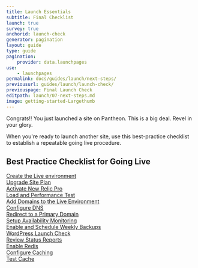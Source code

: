 ```yaml
---
title: Launch Essentials
subtitle: Final Checklist
launch: true
survey: true
anchorid: launch-check
generator: pagination
layout: guide
type: guide
pagination:
    provider: data.launchpages
use:
    - launchpages
permalink: docs/guides/launch/next-steps/
previousurl: guides/launch/launch-check/
previouspage: Final Launch Check
editpath: launch/07-next-steps.md
image: getting-started-Largethumb
---
```

Congrats!! You just launched a site on Pantheon. This is a big deal. Revel in your glory.

When you're ready to launch another site, use this best-practice checklist to establish a repeatable going live procedure.
## Best Practice Checklist for Going Live
<span class="checklist-icons glyphicon-unchecked"></span> [Create the Live environment](/docs/guides/quickstart/create-test-live/)<br>
<span class="checklist-icons glyphicon-unchecked"></span> [Upgrade Site Plan](/docs/guides/launch/plans/)<br>
<span class="checklist-icons glyphicon-unchecked"></span> [Activate New Relic Pro](/docs/new-relic/#activate-new-relic-apm-pro)<br>
<span class="checklist-icons glyphicon-unchecked"></span> [Load and Performance Test](/docs/load-and-performance-testing/)<br>
<span class="checklist-icons glyphicon-unchecked"></span> [Add Domains to the Live Environment](/docs/guides/launch/domains/)<br>
<span class="checklist-icons glyphicon-unchecked"></span> [Configure DNS](/docs/guides/launch/domains/)<br>
<span class="checklist-icons glyphicon-unchecked"></span>  [Redirect to a Primary Domain](/docs/guides/launch/redirects/)<br>
<span class="checklist-icons glyphicon-unchecked"></span> [Setup Availability Monitoring](/docs/new-relic/#configure-ping-monitors-for-availability)<br>
<span class="checklist-icons glyphicon-unchecked"></span> [Enable and Schedule Weekly Backups](/docs/guides/launch/launch-check/)<br>
<span class="checklist-icons glyphicon-unchecked"></span> [WordPress Launch Check](/docs/wordpress-launch-check/)<br>
<span class="checklist-icons glyphicon-unchecked"></span> [Review Status Reports](/docs/guides/launch/launch-check/)<br>
<span class="checklist-icons glyphicon-unchecked"></span> [Enable Redis](/docs/redis/#enable-redis)<br>
<span class="checklist-icons glyphicon-unchecked"></span> [Configure Caching](/docs/varnish/)<br>
<span class="checklist-icons glyphicon-unchecked"></span> [Test Cache](/docs/test-varnish/)<br>
